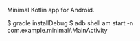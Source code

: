 Minimal Kotlin app for Android.

$ gradle installDebug
$ adb shell am start -n com.example.minimal/.MainActivity